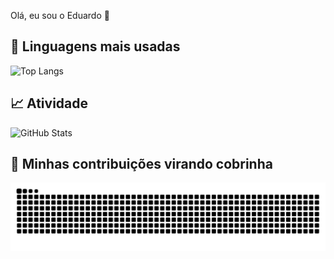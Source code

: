 Olá, eu sou o Eduardo 👋

## 🚀 Linguagens mais usadas
![Top Langs](https://github-readme-stats.vercel.app/api/top-langs/?username=eduardofhammes&layout=compact&theme=radical)

## 📈 Atividade
![GitHub Stats](https://github-readme-stats.vercel.app/api?username=eduardofhammes&show_icons=true&theme=radical&count_private=true&include_all_commits=true&hide_border=true&custom_title=Minhas%20Estatísticas)

## 🐍 Minhas contribuições virando cobrinha
![Snake animation](https://github.com/eduardofhammes/eduardofhammes/blob/output/github-contribution-grid-snake-dark.svg)
